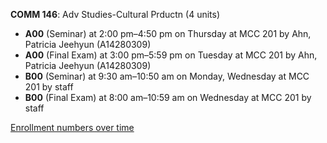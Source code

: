 **COMM 146**: Adv Studies-Cultural Prductn (4 units)

- **A00** (Seminar) at 2:00 pm–4:50 pm on Thursday at MCC 201 by Ahn, Patricia Jeehyun (A14280309)
- **A00** (Final Exam) at 3:00 pm–5:59 pm on Tuesday at MCC 201 by Ahn, Patricia Jeehyun (A14280309)
- **B00** (Seminar) at 9:30 am–10:50 am on Monday, Wednesday at MCC 201 by staff
- **B00** (Final Exam) at 8:00 am–10:59 am on Wednesday at MCC 201 by staff

[Enrollment numbers over time](./COMM146.tsv)

